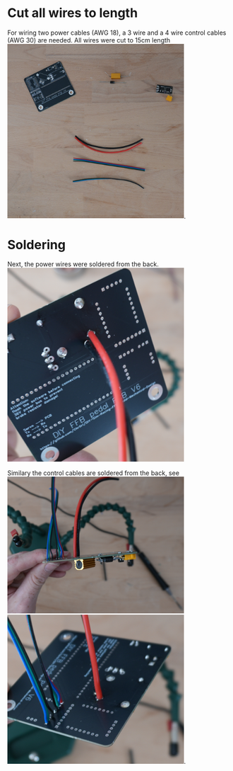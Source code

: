 # Cut all wires to length

For wiring two power cables (AWG 18), a 3 wire and a 4 wire control cables (AWG 30) are needed. All wires were cut to 15cm length <br>
<img src="DSC00170.JPG" width="400">. 

# Soldering
Next, the power wires were soldered from the back. <br>
<img src="DSC00188.JPG" width="400">

Similary the control cables are soldered from the back, see <br>
<img src="DSC00189.JPG" width="400"> <br>
<img src="DSC00190.JPG" width="400">.



